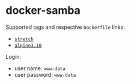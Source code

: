 # docker-samba

Supported tags and respective `Dockerfile` links:

- [`stretch`](https://github.com/vavyskov/docker-samba/tree/master/stretch)
- [`alpine3.10`](https://github.com/vavyskov/docker-samba/tree/master/alpine3.10)

Login:

- user name: `www-data`
- user password: `www-data`